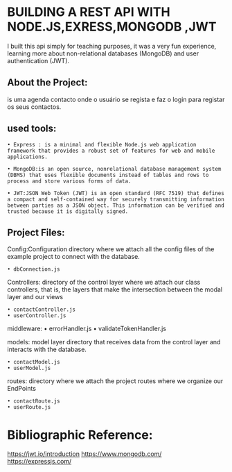 # BUILDING A REST API WITH NODE.JS,EXRESS,MONGODB ,JWT

I built this api simply for teaching purposes, it was a very fun experience, learning more about non-relational databases (MongoDB) and user authentication (JWT).



## About the Project:

is uma agenda contacto onde o usuário se regista e   faz o login para registar os seus contactos.

## used tools:

    • Express : is a minimal and flexible Node.js web application framework that provides a robust set of features for web and mobile applications.
      
    • MongoDB:is an open source, nonrelational database management system (DBMS) that uses flexible documents instead of tables and rows to process and store various forms of data. 
      
    • JWT:JSON Web Token (JWT) is an open standard (RFC 7519) that defines a compact and self-contained way for securely transmitting information between parties as a JSON object. This information can be verified and trusted because it is digitally signed.


## Project Files:

Config:Configuration directory where we attach all the config files of the example project to connect with the database.

    • dbConnection.js
      
Controllers: 
directory of the control layer where we attach our class controllers, that is, the layers that make the intersection between the modal layer and our views

    • contactController.js
    • userController.js
      
middleware:
    • errorHandler.js
    • validateTokenHandler.js
      
models: model layer directory that receives data from the control layer and interacts with the database.

    • contactModel.js
    • userModel.js

routes: directory where we attach the project routes where we organize our EndPoints

    • contactRoute.js
    • userRoute.js
# Bibliographic Reference:
<a href="https://jwt.io/introduction">https://jwt.io/introduction</a>
<a href="https://www.mongodb.com/">https://www.mongodb.com/</a>
<a href="https://expressjs.com/">https://expressjs.com/</a>